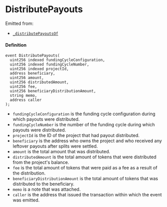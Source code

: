 # DistributePayouts

Emitted from:

* [`_distributePayoutsOf`](/docs/v4/deprecated/v3/deprecated/or-payment-terminals/or-abstract/jbpayoutredemptionpaymentterminal/write/-_distributepayoutsof.md)

#### Definition

```
event DistributePayouts(
  uint256 indexed fundingCycleConfiguration,
  uint256 indexed fundingCycleNumber,
  uint256 indexed projectId,
  address beneficiary,
  uint256 amount,
  uint256 distributedAmount,
  uint256 fee,
  uint256 beneficiaryDistributionAmount,
  string memo,
  address caller
);
```

* `fundingCycleConfiguration` is the funding cycle configuration during which payouts were distributed.
* `fundingCycleNumber` is the number of the funding cycle during which payouts were distributed.
* `projectId` is the ID of the project that had payout distributed.
* `beneficiary` is the address who owns the project and who received any leftover payouts after splits were settled.
* `amount` is the total amount that was distributed.
* `distributedAmount` is the total amount of tokens that were distributed from the project's balance.
* `fee` is the total amount of tokens that were paid as a fee as a result of the distribution.
* `beneficiaryDistributionAmount` is the total amount of tokens that was distributed to the beneficiary.
* `memo` is a note that was attached.
* `caller` is the address that issued the transaction within which the event was emitted.

